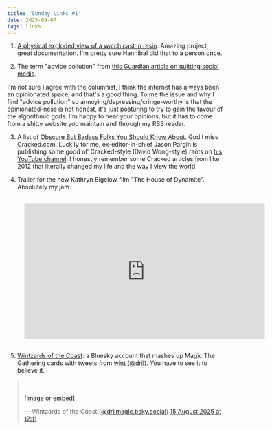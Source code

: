 ```yaml
---
title: "Sunday Links #1"
date: 2025-09-07
tags: links
---
```


1. [A physical exploded view of a watch cast in resin](https://fellerts.no/projects/epoch.html). Amazing project, great documentation. I'm pretty sure Hannibal did that to a person once.

2. The term "advice pollution" from [this Guardian article on quitting social media](https://www.theguardian.com/commentisfree/2025/sep/01/ready-to-give-up-social-media-advice-pollution-might-just-get-you-there). 

I'm not sure I agree with the columnist, I think the internet has always been an opinionated space, and that's a good thing. To me the issue and why I find "advice pollution" so annoying/depressing/cringe-worthy is that the opinionated-ness is not honest, it's just posturing to try to gain the favour of the algorithmic gods. I'm happy to hear your opinions, but it has to come from a shitty website you maintain and through my RSS reader.

3. A list of [Obscure But Badass Folks You Should Know About](https://www.neatorama.com/2025/09/01/Obscure-But-Badass-Folks-You-Should-Know-About). God I miss Cracked.com. Luckily for me, ex-editor-in-chief Jason Pargin is publishing some good ol' Cracked-style (David Wong-style) rants on [his YouTube channel](https://www.youtube.com/@JasonKPargin). I honestly remember some Cracked articles from like 2012 that literally changed my life and the way I view the world.

4. Trailer for the new Kathryn Bigelow film "The House of Dynamite". Absolutely my jam.

<iframe width="560" height="315" src="https://www.youtube.com/embed/0w6wUqWU3yU?si=dL-sGXSKawZXJJD1&amp;controls=0" title="YouTube video player" frameborder="0" allow="accelerometer; autoplay; clipboard-write; encrypted-media; gyroscope; picture-in-picture; web-share" referrerpolicy="strict-origin-when-cross-origin" allowfullscreen style="margin:16px 0 16px 40px;"></iframe>

5. [Wintzards of the Coast](https://bsky.app/profile/drilmagic.bsky.social): a Bluesky account that mashes up Magic The Gathering cards with tweets from [wint (@dril)](https://x.com/dril?). You have to see it to believe it.

<blockquote class="bluesky-embed" data-bluesky-uri="at://did:plc:46obaxg5f3ra6jb3nfxaiyto/app.bsky.feed.post/3lwh5anpcgc2i" data-bluesky-cid="bafyreig45zlisdy4gpznoooy4vec3zqgibsjsevfvx4yajc7zmvj4k3thq" data-bluesky-embed-color-mode="system"><p lang="en"><br><br><a href="https://bsky.app/profile/did:plc:46obaxg5f3ra6jb3nfxaiyto/post/3lwh5anpcgc2i?ref_src=embed">[image or embed]</a></p>&mdash; Wintzards of the Coast (<a href="https://bsky.app/profile/did:plc:46obaxg5f3ra6jb3nfxaiyto?ref_src=embed">@drilmagic.bsky.social</a>) <a href="https://bsky.app/profile/did:plc:46obaxg5f3ra6jb3nfxaiyto/post/3lwh5anpcgc2i?ref_src=embed">15 August 2025 at 17:11</a></blockquote><script async src="https://embed.bsky.app/static/embed.js" charset="utf-8"></script>
